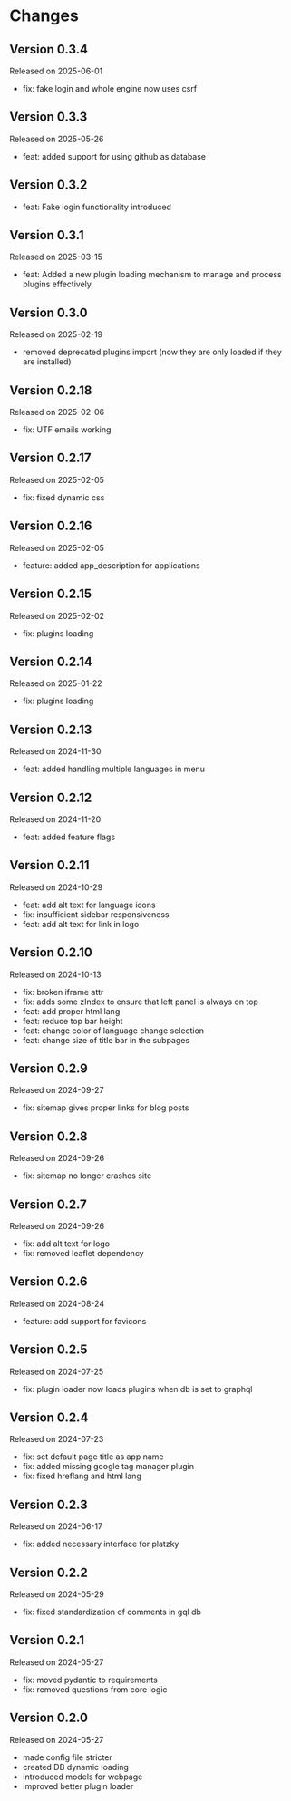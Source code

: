 # Changes

## Version 0.3.4
Released on 2025-06-01
- fix: fake login and whole engine now uses csrf

## Version 0.3.3
Released on 2025-05-26
- feat: added support for using github as database


## Version 0.3.2
- feat: Fake login functionality introduced


## Version 0.3.1
Released on 2025-03-15

- feat: Added a new plugin loading mechanism to manage and process plugins effectively.


## Version 0.3.0
Released on 2025-02-19

- removed deprecated plugins import (now they are only loaded if they are installed)


## Version 0.2.18
Released on 2025-02-06

- fix: UTF emails working


## Version 0.2.17
Released on 2025-02-05

- fix: fixed dynamic css


## Version 0.2.16
Released on 2025-02-05

- feature: added app_description for applications

## Version 0.2.15
Released on 2025-02-02

- fix: plugins loading

## Version 0.2.14
Released on 2025-01-22

- fix: plugins loading


## Version 0.2.13
Released on 2024-11-30

- feat: added handling multiple languages in menu


## Version 0.2.12
Released on 2024-11-20

- feat: added feature flags


## Version 0.2.11
Released on 2024-10-29

- feat: add alt text for language icons
- fix: insufficient sidebar responsiveness
- feat: add alt text for link in logo


## Version 0.2.10
Released on 2024-10-13

- fix: broken iframe attr
- fix: adds some zIndex to ensure that left panel is always on top
- feat: add proper html lang
- feat: reduce top bar height
- feat: change color of language change selection
- feat: change size of title bar in the subpages

## Version 0.2.9
Released on 2024-09-27

- fix: sitemap gives proper links for blog posts

## Version 0.2.8
Released on 2024-09-26

- fix: sitemap no longer crashes site

## Version 0.2.7
Released on 2024-09-26

- fix: add alt text for logo
- fix: removed leaflet dependency

## Version 0.2.6
Released on 2024-08-24

- feature: add support for favicons

## Version 0.2.5
Released on 2024-07-25

- fix: plugin loader now loads plugins when db is set to graphql

## Version 0.2.4
Released on 2024-07-23

- fix: set default page title as app name
- fix: added missing google tag manager plugin
- fix: fixed hreflang and html lang

## Version 0.2.3
Released on 2024-06-17

- fix: added necessary interface for platzky

## Version 0.2.2
Released on 2024-05-29

- fix: fixed standardization of comments in gql db

## Version 0.2.1
Released on 2024-05-27

- fix: moved pydantic to requirements
- fix: removed questions from core logic

## Version 0.2.0
Released on 2024-05-27

- made config file stricter
- created DB dynamic loading
- introduced models for webpage
- improved better plugin loader

